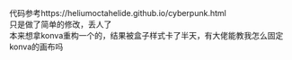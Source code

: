 代码参考https://heliumoctahelide.github.io/cyberpunk.html<br />
只是做了简单的修改，丢人了<br />
本来想拿konva重构一个的，结果被盒子样式卡了半天，有大佬能教我怎么固定konva的画布吗<br />